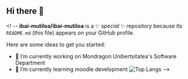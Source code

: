 ## Hi there 👋

<! --
**ibai-mutiloa/ibai-mutiloa** is a ✨ _special_ ✨ repository because its `README.md` (this file) appears on your GitHub profile.
  
Here are some ideas to get you started:

- 🔭 I’m currently working on Mondragon Unibertsitatea's Software Department
- 🌱 I’m currently learning moodle development
![Top Langs](https://github-readme-stats.vercel.app/api/top-langs/?username=ibai-mutiloa&langs_count=10&layout=compact)
-->

